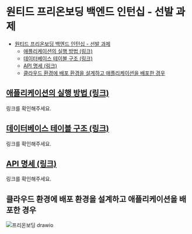 # 원티드 프리온보딩 백엔드 인턴십 - 선발 과제

- [원티드 프리온보딩 백엔드 인턴십 - 선발 과제](#원티드-프리온보딩-백엔드-인턴십---선발-과제)
  - [애플리케이션의 실행 방법 (링크)](#애플리케이션의-실행-방법-링크)
  - [데이터베이스 테이블 구조 (링크)](#데이터베이스-테이블-구조-링크)
  - [API 명세 (링크)](#api-명세-링크)
  - [클라우드 환경에 배포 환경을 설계하고 애플리케이션을 배포한 경우](#클라우드-환경에-배포-환경을-설계하고-애플리케이션을-배포한-경우)

## [애플리케이션의 실행 방법 (링크)](https://github.com/yongki150/wanted-pre-onboarding-backend/wiki/%5B문서%5D-애플리케이션-실행-방법)

링크를 확인해주세요.

## [데이터베이스 테이블 구조 (링크)](https://www.erdcloud.com/p/4ouaNgGNEtBu4Zd7y)

링크를 확인해주세요.

## [API 명세 (링크)](https://documenter.getpostman.com/view/11900791/2s9XxtzGEj)

링크를 확인해주세요.

## 클라우드 환경에 배포 환경을 설계하고 애플리케이션을 배포한 경우

![프리온보딩 drawio](https://github.com/yongki150/wanted-pre-onboarding-backend/assets/53007747/5a253b6f-a40f-493d-91cb-332d296f86f0)
